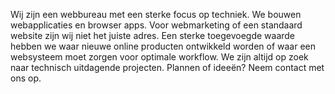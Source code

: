 Wij zijn een webbureau met een sterke focus op techniek. We bouwen webapplicaties en browser apps. Voor webmarketing of een standaard website zijn wij niet het juiste adres. Een sterke toegevoegde waarde hebben we waar nieuwe online producten ontwikkeld worden of waar een websysteem moet zorgen voor optimale workflow. We zijn altijd op zoek naar technisch uitdagende projecten. Plannen of ideeën? Neem contact met ons op.
